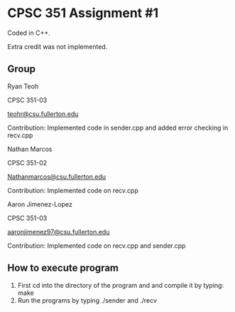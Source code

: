 # CPSC 351 Assignment #1

Coded in C++.

Extra credit was not implemented.

## Group

Ryan Teoh

CPSC 351-03

teohr@csu.fullerton.edu

Contribution: Implemented code in sender.cpp and added error checking in recv.cpp



Nathan Marcos

CPSC 351-02

Nathanmarcos@csu.fullerton.edu

Contribution: Implemented code on recv.cpp


Aaron Jimenez-Lopez

CPSC 351-03

aaronjimenez97@csu.fullerton.edu

Contribution: Implemented code on recv.cpp and sender.cpp

## How to execute program

1. First cd into the directory of the program and and compile it by typing: make
2. Run the programs by typing ./sender <FILE> and ./recv


